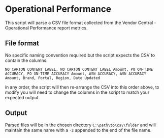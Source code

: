 # Operational Performance

This script will parse a CSV file format collected from the Vendor Central - Operational Performance report metrics.

## File format

No specific naming convention required but the script expects the CSV to contain the columns:

``NO CARTON CONTENT LABEL, NO CARTON CONTENT LABEL Amount, PO ON-TIME ACCURACY, PO ON-TIME ACCURACY Amount, ASN ACCURACY, ASN ACCURACY Amount, Brand, Portal, Region, Date Updated``

in any order, the script will then re-arrange the CSV into this order above, to modify you will need to change the columns in the script to match your expected output.


## Output

Parsed files will be in the chosen directory ``C:\path\to\csv\folder`` and will maintain the same name with a ``-2`` appended to the end of the file name.
